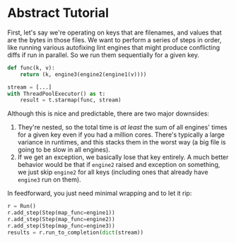 # Abstract Tutorial

First, let's say we're operating on keys that are filenames, and values that
are the bytes in those files.  We want to perform a series of steps in order,
like running various autofixing lint engines that might produce conflicting
diffs if run in parallel.  So we run them sequentially for a given key.

```py
def func(k, v):
    return (k, engine3(engine2(engine1(v))))

stream = [...]
with ThreadPoolExecutor() as t:
    result = t.starmap(func, stream)
```

Although this is nice and predictable, there are two major downsides:

1. They're nested, so the total time is _at least_ the sum of all engines'
   times for a given key even if you had a million cores.  There's typically a
   large variance in runtimes, and this stacks them in the worst way (a big
   file is going to be slow in all engines).
2. If we get an exception, we basically lose that key entirely.  A much better
   behavior would be that if `engine2` raised and exception on something, we just
   skip `engine2` for all keys (including ones that already have `engine3` run on
   them).

In feedforward, you just need minimal wrapping and to let it rip:

```py
r = Run()
r.add_step(Step(map_func=engine1))
r.add_step(Step(map_func=engine2))
r.add_step(Step(map_func=engine3))
results = r.run_to_completion(dict(stream))
```
